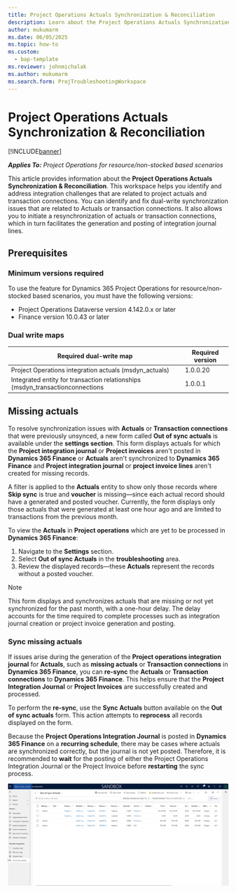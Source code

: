 ```yaml
---
title: Project Operations Actuals Synchronization & Reconciliation
description: Learn about the Project Operations Actuals Synchronization & Reconciliation Framework, which helps identify and address integration challenges that are related to project actuals and transaction connection entities.
author: mukumarm
ms.date: 06/05/2025
ms.topic: how-to
ms.custom: 
  - bap-template
ms.reviewer: johnmichalak
ms.author: mukumarm
ms.search.form: ProjTroubleshootingWorkspace
---
```

# Project Operations Actuals Synchronization & Reconciliation

[!INCLUDE[banner](../../includes/banner.md)]

_**Applies To:** Project Operations for resource/non-stocked based scenarios_

This article provides information about the **Project Operations Actuals Synchronization & Reconciliation**. This workspace helps you identify and address integration challenges that are related to project actuals and transaction connections. You can identify and fix dual-write synchronization issues that are related to Actuals or transaction connections. It also allows you to initiate a resynchronization of actuals or transaction connections, which in turn facilitates the generation and posting of integration journal lines.  

## Prerequisites
### Minimum versions required

To use the feature for Dynamics 365 Project Operations for resource/non-stocked based scenarios, you must have the following versions:

- Project Operations Dataverse version 4.142.0.x or later
- Finance version 10.0.43 or later

### Dual write maps

|Required dual-write map | Required version |
|---|---|
|Project Operations integration actuals (msdyn_actuals) |1.0.0.20|
|Integrated entity for transaction relationships (msdyn_transactionconnections|1.0.0.1|

## Missing actuals

To resolve synchronization issues with **Actuals** or **Transaction connections** that were previously unsynced, a new form called **Out of sync actuals** is available under the **settings section**. This form displays actuals for which the **Project integration journal** or **Project invoices** aren't posted in **Dynamics 365 Finance** or **Actuals** aren't synchronized to **Dynamics 365 Finance** and **Project integration journal** or **project invoice lines** aren't created for missing records.

A filter is applied to the **Actuals** entity to show only those records where **Skip sync** is true and **voucher** is missing—since each actual record should have a generated and posted voucher. Currently, the form displays only those actuals that were generated at least one hour ago and are limited to transactions from the previous month.

To view the **Actuals** in **Project operations** which are yet to be processed in **Dynamics 365 Finance**:

1. Navigate to the **Settings** section.
2. Select **Out of sync Actuals** in the **troubleshooting** area.
3. Review the displayed records—these **Actuals** represent the records without a posted voucher.

> [!NOTE]
> This form displays and synchronizes actuals that are missing or not yet synchronized for the past month, with a one-hour delay. The delay accounts for the time required to complete processes such as integration journal creation or project invoice generation and posting.
> 
### Sync missing actuals
If issues arise during the generation of the **Project operations integration journal** for **Actuals**, such as **missing actuals** or **Transaction connections** in **Dynamics 365 Finance**, you can **re-sync** the **Actuals** or **Transaction connections** to **Dynamics 365 Finance**. This helps ensure that the **Project Integration Journal** or **Project Invoices** are successfully created and processed.

To perform the **re-sync**, use the **Sync Actuals** button available on the **Out of sync actuals** form. This action attempts to **reprocess** all records displayed on the form.

Because the **Project Operations Integration Journal** is posted in **Dynamics 365 Finance** on a **recurring schedule**, there may be cases where actuals are synchronized correctly, but the journal is not yet posted. Therefore, it is recommended to **wait** for the posting of either the Project Operations Integration Journal or the Project Invoice before **restarting** the sync process.

![Screenshot that shows the Out of sync actuals in the Project Operations.](media/out-of-sync-actuals.png)
